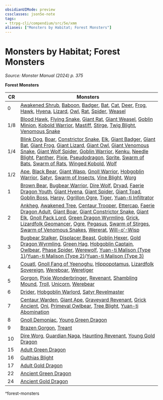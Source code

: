```yaml
---
obsidianUIMode: preview
cssclasses: json5e-note
tags:
- ttrpg-cli/compendium/src/5e/xmm
aliases: ["Monsters by Habitat; Forest Monsters"]
---
```

# Monsters by Habitat; Forest Monsters
*Source: Monster Manual (2024) p. 375* 

**Forest Monsters**

| CR | Monsters |
|----|----------|
| 0 | [Awakened Shrub](3-Compendium/bestiary/plant/awakened-shrub-xmm.md), [Baboon](3-Compendium/bestiary/beast/baboon-xmm.md), [Badger](3-Compendium/bestiary/beast/badger-xmm.md), [Bat](3-Compendium/bestiary/beast/bat-xmm.md), [Cat](3-Compendium/bestiary/beast/cat-xmm.md), [Deer](3-Compendium/bestiary/beast/deer-xmm.md), [Frog](3-Compendium/bestiary/beast/frog-xmm.md), [Hawk](3-Compendium/bestiary/beast/hawk-xmm.md), [Hyena](3-Compendium/bestiary/beast/hyena-xmm.md), [Lizard](3-Compendium/bestiary/beast/lizard-xmm.md), [Owl](3-Compendium/bestiary/beast/owl-xmm.md), [Rat](3-Compendium/bestiary/beast/rat-xmm.md), [Spider](3-Compendium/bestiary/beast/spider-xmm.md), [Weasel](3-Compendium/bestiary/beast/weasel-xmm.md) |
| 1/8 | [Blood Hawk](3-Compendium/bestiary/beast/blood-hawk-xmm.md), [Flying Snake](3-Compendium/bestiary/monstrosity/flying-snake-xmm.md), [Giant Rat](3-Compendium/bestiary/beast/giant-rat-xmm.md), [Giant Weasel](3-Compendium/bestiary/beast/giant-weasel-xmm.md), [Goblin Minion](3-Compendium/bestiary/fey/goblin-minion-xmm.md), [Kobold Warrior](3-Compendium/bestiary/dragon/kobold-warrior-xmm.md), [Mastiff](3-Compendium/bestiary/beast/mastiff-xmm.md), [Stirge](3-Compendium/bestiary/monstrosity/stirge-xmm.md), [Twig Blight](3-Compendium/bestiary/plant/twig-blight-xmm.md), [Venomous Snake](3-Compendium/bestiary/beast/venomous-snake-xmm.md) |
| 1/4 | [Blink Dog](3-Compendium/bestiary/fey/blink-dog-xmm.md), [Boar](3-Compendium/bestiary/beast/boar-xmm.md), [Constrictor Snake](3-Compendium/bestiary/beast/constrictor-snake-xmm.md), [Elk](3-Compendium/bestiary/beast/elk-xmm.md), [Giant Badger](3-Compendium/bestiary/beast/giant-badger-xmm.md), [Giant Bat](3-Compendium/bestiary/beast/giant-bat-xmm.md), [Giant Frog](3-Compendium/bestiary/beast/giant-frog-xmm.md), [Giant Lizard](3-Compendium/bestiary/beast/giant-lizard-xmm.md), [Giant Owl](3-Compendium/bestiary/celestial/giant-owl-xmm.md), [Giant Venomous Snake](3-Compendium/bestiary/beast/giant-venomous-snake-xmm.md), [Giant Wolf Spider](3-Compendium/bestiary/beast/giant-wolf-spider-xmm.md), [Goblin Warrior](3-Compendium/bestiary/fey/goblin-warrior-xmm.md), [Kenku](3-Compendium/bestiary/monstrosity/kenku-xmm.md), [Needle Blight](3-Compendium/bestiary/plant/needle-blight-xmm.md), [Panther](3-Compendium/bestiary/beast/panther-xmm.md), [Pixie](3-Compendium/bestiary/fey/pixie-xmm.md), [Pseudodragon](3-Compendium/bestiary/dragon/pseudodragon-xmm.md), [Sprite](3-Compendium/bestiary/fey/sprite-xmm.md), [Swarm of Bats](3-Compendium/bestiary/beast/swarm-of-bats-xmm.md), [Swarm of Rats](3-Compendium/bestiary/beast/swarm-of-rats-xmm.md), [Winged Kobold](3-Compendium/bestiary/dragon/winged-kobold-xmm.md), [Wolf](3-Compendium/bestiary/beast/wolf-xmm.md) |
| 1/2 | [Ape](3-Compendium/bestiary/beast/ape-xmm.md), [Black Bear](3-Compendium/bestiary/beast/black-bear-xmm.md), [Giant Wasp](3-Compendium/bestiary/beast/giant-wasp-xmm.md), [Gnoll Warrior](3-Compendium/bestiary/fiend/gnoll-warrior-xmm.md), [Hobgoblin Warrior](3-Compendium/bestiary/fey/hobgoblin-warrior-xmm.md), [Satyr](3-Compendium/bestiary/fey/satyr-xmm.md), [Swarm of Insects](3-Compendium/bestiary/beast/swarm-of-insects-xmm.md), [Vine Blight](3-Compendium/bestiary/plant/vine-blight-xmm.md), [Worg](3-Compendium/bestiary/fey/worg-xmm.md) |
| 1 | [Brown Bear](3-Compendium/bestiary/beast/brown-bear-xmm.md), [Bugbear Warrior](3-Compendium/bestiary/fey/bugbear-warrior-xmm.md), [Dire Wolf](3-Compendium/bestiary/beast/dire-wolf-xmm.md), [Dryad](3-Compendium/bestiary/fey/dryad-xmm.md), [Faerie Dragon Youth](3-Compendium/bestiary/dragon/faerie-dragon-youth-xmm.md), [Giant Hyena](3-Compendium/bestiary/beast/giant-hyena-xmm.md), [Giant Spider](3-Compendium/bestiary/beast/giant-spider-xmm.md), [Giant Toad](3-Compendium/bestiary/beast/giant-toad-xmm.md), [Goblin Boss](3-Compendium/bestiary/fey/goblin-boss-xmm.md), [Harpy](3-Compendium/bestiary/monstrosity/harpy-xmm.md), [Ogrillon Ogre](3-Compendium/bestiary/giant/ogrillon-ogre-xmm.md), [Tiger](3-Compendium/bestiary/beast/tiger-xmm.md), [Yuan-ti Infiltrator](3-Compendium/bestiary/monstrosity/yuan-ti-infiltrator-xmm.md) |
| 2 | [Ankheg](3-Compendium/bestiary/monstrosity/ankheg-xmm.md), [Awakened Tree](3-Compendium/bestiary/plant/awakened-tree-xmm.md), [Centaur Trooper](3-Compendium/bestiary/fey/centaur-trooper-xmm.md), [Ettercap](3-Compendium/bestiary/monstrosity/ettercap-xmm.md), [Faerie Dragon Adult](3-Compendium/bestiary/dragon/faerie-dragon-adult-xmm.md), [Giant Boar](3-Compendium/bestiary/beast/giant-boar-xmm.md), [Giant Constrictor Snake](3-Compendium/bestiary/beast/giant-constrictor-snake-xmm.md), [Giant Elk](3-Compendium/bestiary/celestial/giant-elk-xmm.md), [Gnoll Pack Lord](3-Compendium/bestiary/fiend/gnoll-pack-lord-xmm.md), [Green Dragon Wyrmling](3-Compendium/bestiary/dragon/green-dragon-wyrmling-xmm.md), [Grick](3-Compendium/bestiary/aberration/grick-xmm.md), [Lizardfolk Geomancer](3-Compendium/bestiary/elemental/lizardfolk-geomancer-xmm.md), [Ogre](3-Compendium/bestiary/giant/ogre-xmm.md), [Pegasus](3-Compendium/bestiary/celestial/pegasus-xmm.md), [Swarm of Stirges](3-Compendium/bestiary/monstrosity/swarm-of-stirges-xmm.md), [Swarm of Venomous Snakes](3-Compendium/bestiary/beast/swarm-of-venomous-snakes-xmm.md), [Wererat](3-Compendium/bestiary/monstrosity/wererat-xmm.md), [Will-o'-Wisp](3-Compendium/bestiary/undead/will-o-wisp-xmm.md) |
| 3 | [Bugbear Stalker](3-Compendium/bestiary/fey/bugbear-stalker-xmm.md), [Displacer Beast](3-Compendium/bestiary/monstrosity/displacer-beast-xmm.md), [Goblin Hexer](3-Compendium/bestiary/fey/goblin-hexer-xmm.md), [Gold Dragon Wyrmling](3-Compendium/bestiary/dragon/gold-dragon-wyrmling-xmm.md), [Green Hag](3-Compendium/bestiary/fey/green-hag-xmm.md), [Hobgoblin Captain](3-Compendium/bestiary/fey/hobgoblin-captain-xmm.md), [Owlbear](3-Compendium/bestiary/monstrosity/owlbear-xmm.md), [Phase Spider](3-Compendium/bestiary/monstrosity/phase-spider-xmm.md), [Werewolf](3-Compendium/bestiary/monstrosity/werewolf-xmm.md), [Yuan-ti Malison (Type 1)](3-Compendium/bestiary/monstrosity/yuan-ti-malison-type-1-xmm.md)/[Yuan-ti Malison (Type 2)](3-Compendium/bestiary/monstrosity/yuan-ti-malison-type-2-xmm.md)/[Yuan-ti Malison (Type 3)](3-Compendium/bestiary/monstrosity/yuan-ti-malison-type-3-xmm.md) |
| 4 | [Couatl](3-Compendium/bestiary/celestial/couatl-xmm.md), [Gnoll Fang of Yeenoghu](3-Compendium/bestiary/fiend/gnoll-fang-of-yeenoghu-xmm.md), [Hippopotamus](3-Compendium/bestiary/beast/hippopotamus-xmm.md), [Lizardfolk Sovereign](3-Compendium/bestiary/elemental/lizardfolk-sovereign-xmm.md), [Wereboar](3-Compendium/bestiary/monstrosity/wereboar-xmm.md), [Weretiger](3-Compendium/bestiary/monstrosity/weretiger-xmm.md) |
| 5 | [Gorgon](3-Compendium/bestiary/construct/gorgon-xmm.md), [Pixie Wonderbringer](3-Compendium/bestiary/fey/pixie-wonderbringer-xmm.md), [Revenant](3-Compendium/bestiary/undead/revenant-xmm.md), [Shambling Mound](3-Compendium/bestiary/plant/shambling-mound-xmm.md), [Troll](3-Compendium/bestiary/giant/troll-xmm.md), [Unicorn](3-Compendium/bestiary/celestial/unicorn-xmm.md), [Werebear](3-Compendium/bestiary/monstrosity/werebear-xmm.md) |
| 6 | [Drider](3-Compendium/bestiary/monstrosity/drider-xmm.md), [Hobgoblin Warlord](3-Compendium/bestiary/fey/hobgoblin-warlord-xmm.md), [Satyr Revelmaster](3-Compendium/bestiary/fey/satyr-revelmaster-xmm.md) |
| 7 | [Centaur Warden](3-Compendium/bestiary/fey/centaur-warden-xmm.md), [Giant Ape](3-Compendium/bestiary/beast/giant-ape-xmm.md), [Graveyard Revenant](3-Compendium/bestiary/undead/graveyard-revenant-xmm.md), [Grick Ancient](3-Compendium/bestiary/aberration/grick-ancient-xmm.md), [Oni](3-Compendium/bestiary/fiend/oni-xmm.md), [Primeval Owlbear](3-Compendium/bestiary/monstrosity/primeval-owlbear-xmm.md), [Tree Blight](3-Compendium/bestiary/plant/tree-blight-xmm.md), [Yuan-ti Abomination](3-Compendium/bestiary/monstrosity/yuan-ti-abomination-xmm.md) |
| 8 | [Gnoll Demoniac](3-Compendium/bestiary/fiend/gnoll-demoniac-xmm.md), [Young Green Dragon](3-Compendium/bestiary/dragon/young-green-dragon-xmm.md) |
| 9 | [Brazen Gorgon](3-Compendium/bestiary/construct/brazen-gorgon-xmm.md), [Treant](3-Compendium/bestiary/plant/treant-xmm.md) |
| 10 | [Dire Worg](3-Compendium/bestiary/fey/dire-worg-xmm.md), [Guardian Naga](3-Compendium/bestiary/celestial/guardian-naga-xmm.md), [Haunting Revenant](3-Compendium/bestiary/undead/haunting-revenant-xmm.md), [Young Gold Dragon](3-Compendium/bestiary/dragon/young-gold-dragon-xmm.md) |
| 15 | [Adult Green Dragon](3-Compendium/bestiary/dragon/adult-green-dragon-xmm.md) |
| 16 | [Gulthias Blight](3-Compendium/bestiary/plant/gulthias-blight-xmm.md) |
| 17 | [Adult Gold Dragon](3-Compendium/bestiary/dragon/adult-gold-dragon-xmm.md) |
| 22 | [Ancient Green Dragon](3-Compendium/bestiary/dragon/ancient-green-dragon-xmm.md) |
| 24 | [Ancient Gold Dragon](3-Compendium/bestiary/dragon/ancient-gold-dragon-xmm.md) |
^forest-monsters